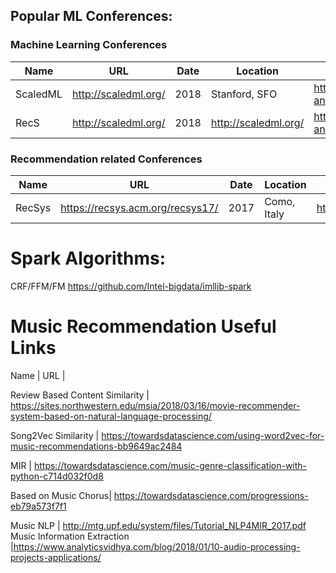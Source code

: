 ## Popular ML Conferences:

### Machine Learning Conferences

 | Name | URL | Date | Location | Content Link|
 | --- | --- |--- | --- |--- | 
 | ScaledML | http://scaledml.org/ | 2018 | Stanford, SFO |https://www.matroid.com/blog/post/slides-and-videos-from-scaledml-2018|
 | RecS | http://scaledml.org/ | 2018 | http://scaledml.org/ |https://www.matroid.com/blog/post/slides-and-videos-from-scaledml-2018|

### Recommendation related Conferences 
| Name | URL | Date | Location | Content Link|
 | --- | --- |--- | --- |--- | 
 | RecSys | https://recsys.acm.org/recsys17/| 2017 |Como, Italy |https://recsys.acm.org/recsys17/program/|



# Spark Algorithms:
CRF/FFM/FM   https://github.com/Intel-bigdata/imllib-spark


# Music Recommendation Useful Links
 Name | URL |

Review Based Content Similarity | https://sites.northwestern.edu/msia/2018/03/16/movie-recommender-system-based-on-natural-language-processing/

Song2Vec Similarity | https://towardsdatascience.com/using-word2vec-for-music-recommendations-bb9649ac2484

MIR | https://towardsdatascience.com/music-genre-classification-with-python-c714d032f0d8

Based on Music Chorus| https://towardsdatascience.com/progressions-eb79a573f7f1

Music NLP | http://mtg.upf.edu/system/files/Tutorial_NLP4MIR_2017.pdf
Music Information Extraction |https://www.analyticsvidhya.com/blog/2018/01/10-audio-processing-projects-applications/
   
